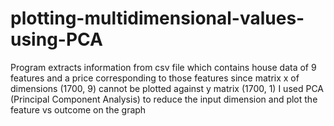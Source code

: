 # plotting-multidimensional-values-using-PCA
Program extracts information from csv file which contains house data of 9 features and a price corresponding to those features
since matrix x of dimensions (1700, 9) cannot be plotted against y matrix (1700, 1) I used PCA (Principal Component Analysis)
to reduce the input dimension and plot the feature vs outcome on the graph
